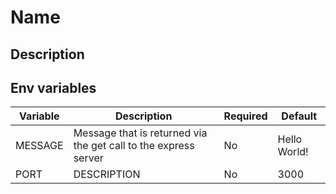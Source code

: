 # Name

## Description

## Env variables

| Variable | Description                                                     | Required | Default      |
|----------|-----------------------------------------------------------------|----------|--------------|
| MESSAGE  | Message that is returned via the get call to the express server | No       | Hello World! |
| PORT     | DESCRIPTION                                                     | No       | 3000         |

